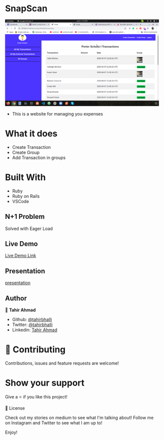 # SnapScan
![screenshot](./screenshot.png)
- This is a website for managing you expenses   
# What it does
- Create Transaction
- Create Group
- Add Transaction in groups
# Built With
- Ruby
- Ruby on Rails
- VSCode

## N+1 Problem

Solved with Eager Load 

## Live Demo

[Live Demo Link](https://shrouded-dawn-33211.herokuapp.com/)

## Presentation

[presentation](https://www.loom.com/share/0f8c98c20e4945b695b456be0aef070f)

## Author

👤 **Tahir Ahmad**

- Github: [@tahirbhalli](https://github.com/Tahirbhalli)
- Twitter: [@tahirbhalli](https://twitter.com/tahirbhalli)
- Linkedin: [Tahir Ahmad](https://www.linkedin.com/in/tahir-ahmad-483035164/)

# 🤝 Contributing
Contributions, issues and feature requests are welcome!

# Show your support
Give a ⭐️ if you like this project!

📝 License

Check out my stories on medium to see what I'm talking about! Follow me on Instagram and Twitter to see what I am up to!

Enjoy!